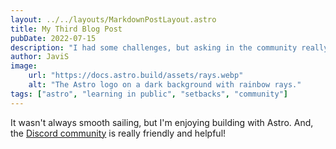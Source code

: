 ```yaml
---
layout: ../../layouts/MarkdownPostLayout.astro
title: My Third Blog Post
pubDate: 2022-07-15
description: "I had some challenges, but asking in the community really helped!"
author: JaviS
image:
    url: "https://docs.astro.build/assets/rays.webp"
    alt: "The Astro logo on a dark background with rainbow rays."
tags: ["astro", "learning in public", "setbacks", "community"]
---
```

It wasn't always smooth sailing, but I'm enjoying building with Astro. And, the [Discord community](https://astro.build/chat) is really friendly and helpful!